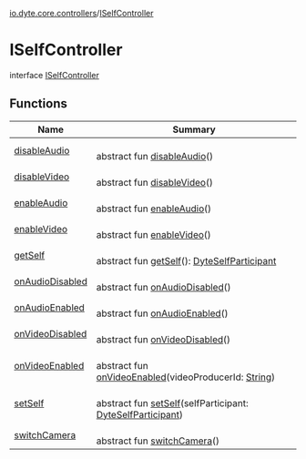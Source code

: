 [io.dyte.core.controllers](../index.md)/[ISelfController](index.md)

# ISelfController


interface [ISelfController](index.md)

## Functions

| Name | Summary |
|---|---|
| [disableAudio](disable-audio.md) | <br/>abstract fun [disableAudio](disable-audio.md)() |
| [disableVideo](disable-video.md) | <br/>abstract fun [disableVideo](disable-video.md)() |
| [enableAudio](enable-audio.md) | <br/>abstract fun [enableAudio](enable-audio.md)() |
| [enableVideo](enable-video.md) | <br/>abstract fun [enableVideo](enable-video.md)() |
| [getSelf](get-self.md) | <br/>abstract fun [getSelf](get-self.md)(): [DyteSelfParticipant](../../com.dyte.mobilecorekmm.models/-dyte-self-participant/index.md) |
| [onAudioDisabled](on-audio-disabled.md) | <br/>abstract fun [onAudioDisabled](on-audio-disabled.md)() |
| [onAudioEnabled](on-audio-enabled.md) | <br/>abstract fun [onAudioEnabled](on-audio-enabled.md)() |
| [onVideoDisabled](on-video-disabled.md) | <br/>abstract fun [onVideoDisabled](on-video-disabled.md)() |
| [onVideoEnabled](on-video-enabled.md) | <br/>abstract fun [onVideoEnabled](on-video-enabled.md)(videoProducerId: [String](https://kotlinlang.org/api/latest/jvm/stdlib/kotlin/-string/index.html)) |
| [setSelf](set-self.md) | <br/>abstract fun [setSelf](set-self.md)(selfParticipant: [DyteSelfParticipant](../../com.dyte.mobilecorekmm.models/-dyte-self-participant/index.md)) |
| [switchCamera](switch-camera.md) | <br/>abstract fun [switchCamera](switch-camera.md)() |
